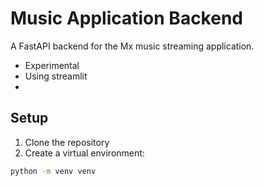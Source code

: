 # Music Application Backend

A FastAPI backend for the Mx music streaming application. 

- Experimental 
- Using streamlit
- 

## Setup

1. Clone the repository
2. Create a virtual environment:
```bash
python -m venv venv
